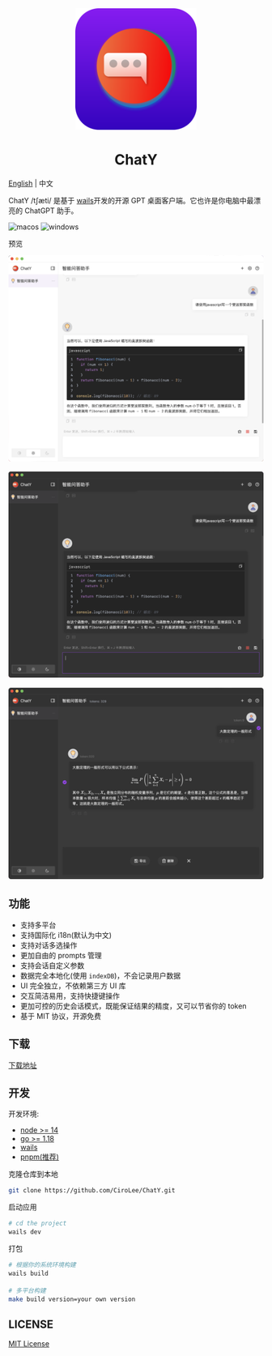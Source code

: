 <div align="center">
  <img src="./images/chaty-logo.svg" style="width: 240px" alt="banner" />
  <h1>ChatY</h1>
</div>

[English](README.md) | 中文

ChatY /tʃæti/ 是基于 [wails](https://github.com/wailsapp/wails)开发的开源 GPT 桌面客户端。它也许是你电脑中最漂亮的 ChatGPT 助手。

![macos](https://img.shields.io/badge/-macOS-black?style=flat-square&logo=apple&logoColor=white)
![windows](https://img.shields.io/badge/-Windows-blue?style=flat-square&logo=windows&logoColor=white)

预览

![chaty-light](images/chaty-1-light.png)  
<br/>
![chaty-dark](images/chaty-1-dark.png)  
<br/>
![chaty-math](images/chaty-dark-math-multiple.png)

## 功能

- 支持多平台
- 支持国际化 i18n(默认为中文)
- 支持对话多选操作
- 更加自由的 prompts 管理
- 支持会话自定义参数
- 数据完全本地化(使用 `indexDB`)，不会记录用户数据
- UI 完全独立，不依赖第三方 UI 库
- 交互简洁易用，支持快捷键操作
- 更加可控的历史会话模式，既能保证结果的精度，又可以节省你的 token
- 基于 MIT 协议，开源免费

## 下载

[下载地址](https://github.com/CiroLee/ChatY/releases)

## 开发

开发环境:

- [node >= 14](https://nodejs.org/en/download/)
- [go >= 1.18](https://go.dev/)
- [wails](https://wails.io/)
- [pnpm(推荐)](https://pnpm.io/)

克隆仓库到本地

```bash
git clone https://github.com/CiroLee/ChatY.git
```

启动应用

```bash
# cd the project
wails dev
```

打包

```bash
# 根据你的系统环境构建
wails build

# 多平台构建
make build version=your own version
```

## LICENSE

[MIT License](https://github.com/CiroLee/ChatY/blob/main/LICENSE)
